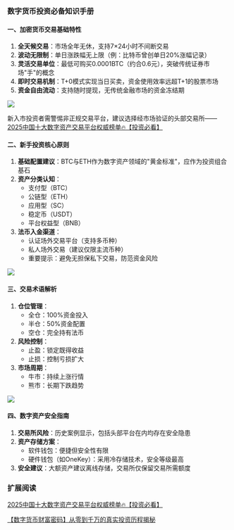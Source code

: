 ### 数字货币投资必备知识手册

#### 一、加密货币交易基础特性
1. **全天候交易**：市场全年无休，支持7×24小时不间断交易
2. **波动无限制**：单日涨跌幅无上限（例：比特币曾创单日20%涨幅记录）
3. **灵活交易单位**：最低可购买0.0001BTC（约合0.6元），突破传统证券市场"手"的概念
4. **即时交易机制**：T+0模式实现当日买卖，资金使用效率远超T+1的股票市场
5. **资金自由流动**：支持随时提现，无传统金融市场的资金冻结期

[![](https://ac63e02.webp.li/20250414114001413.png)](https://btc8844.com/top-10-exchanges)

新入市投资者需警惕非正规交易平台，建议选择经市场验证的头部交易所——
[2025中国十大数字资产交易平台权威榜单🔥【投资必看】](https://btc8844.com/top-10-exchanges/)

#### 二、新手投资核心原则
1. **基础配置建议**：BTC与ETH作为数字资产领域的"黄金标准"，应作为投资组合基石
2. **资产分类认知**：
   - 支付型（BTC）
   - 公链型（ETH）
   - 应用型（SC）
   - 稳定币（USDT）
   - 平台权益型（BNB）
3. **法币入金渠道**：
   - 认证场外交易平台（支持多币种）
   - 私人场外交易（建议仅限主流币种）
   - 重要提示：避免无担保私下交易，防范资金风险

[![](https://ac63e02.webp.li/20250414114351329.png)](https://btc8844.com/top-10-exchanges)

#### 三、交易术语解析
1. **仓位管理**：
   - 全仓：100%资金投入
   - 半仓：50%资金配置
   - 空仓：完全持有法币
2. **风险控制**：
   - 止盈：锁定既得收益
   - 止损：控制亏损扩大
3. **市场周期**：
   - 牛市：持续上涨行情
   - 熊市：长期下跌趋势

[![](https://ac63e02.webp.li/20250414114500414.png)](https://btc8844.com/top-10-exchanges)

#### 四、数字资产安全指南
1. **交易所风险**：历史案例显示，包括头部平台在内均存在安全隐患
2. **资产存储方案**：
   - 软件钱包：便捷但安全性有限
   - 硬件钱包（如OneKey）：采用冷存储技术，安全等级最高
3. **安全建议**：大额资产建议离线存储，交易所仅保留交易所需额度

### 扩展阅读
[2025中国十大数字资产交易平台权威榜单🔥【投资必看】](https://btc8844.com/top-10-exchanges)

[【数字货币财富密码】从零到千万的真实投资历程揭秘](https://heiyetouzi.xyz/biquanstory001/)